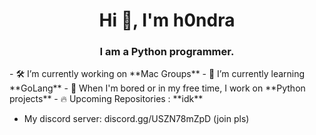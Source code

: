 <h1 align="center">Hi 👋, I'm h0ndra</h1>
<h3 align="center">I am a Python programmer.</h3>
- 🛠️ I’m currently working on **Mac Groups**
- 🌱 I’m currently learning **GoLang**
- 🚀 When I'm bored or in my free time, I work on **Python projects**
- 🔥 Upcoming Repositories : **idk**

- My discord server: discord.gg/USZN78mZpD (join pls)
